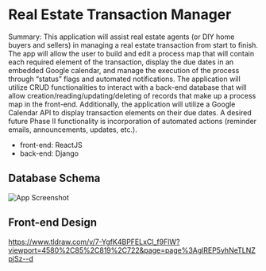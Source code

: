 # Real Estate Transaction Manager
Summary: This application will assist real estate agents (or DIY home buyers and sellers) in managing a real estate transaction from start to finish. The app will allow the user to build and edit a process map that will contain each required element of the transaction, display the due dates in an embedded Google calendar, and manage the execution of the process through “status” flags and automated notifications.  The application will utilize CRUD functionalities to interact with a back-end database that will allow creation/reading/updating/deleting of records that make up a process map in the front-end.  Additionally, the application will utilize a Google Calendar API to display transaction elements on their due dates. A desired future Phase II functionality is incorporation of automated actions (reminder emails, announcements, updates, etc.).

- front-end: ReactJS
- back-end: Django


## Database Schema

![App Screenshot](https://github.com/ivangoudyrev/my_personal_project/blob/main/RTMdbSchemaV2.png)

## Front-end Design
https://www.tldraw.com/v/7-YgfK4BPFELxCl_f9FlW?viewport=4580%2C85%2C819%2C722&page=page%3AglREP5yhNeTLNZpjSz--d
